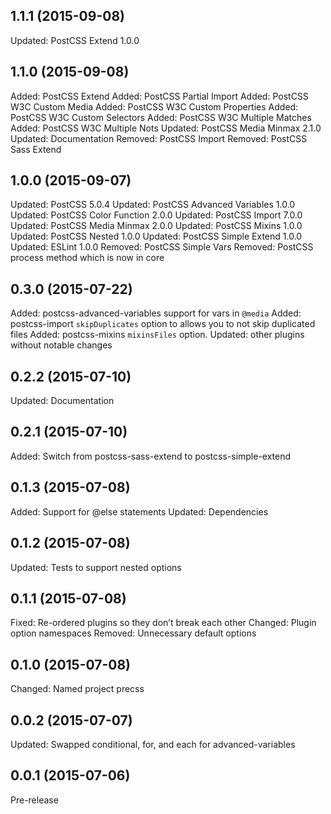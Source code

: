 ## 1.1.1 (2015-09-08)

Updated: PostCSS Extend 1.0.0

## 1.1.0 (2015-09-08)

Added: PostCSS Extend
Added: PostCSS Partial Import
Added: PostCSS W3C Custom Media
Added: PostCSS W3C Custom Properties
Added: PostCSS W3C Custom Selectors
Added: PostCSS W3C Multiple Matches
Added: PostCSS W3C Multiple Nots
Updated: PostCSS Media Minmax 2.1.0
Updated: Documentation
Removed: PostCSS Import
Removed: PostCSS Sass Extend

## 1.0.0 (2015-09-07)

Updated: PostCSS 5.0.4
Updated: PostCSS Advanced Variables 1.0.0
Updated: PostCSS Color Function 2.0.0
Updated: PostCSS Import 7.0.0
Updated: PostCSS Media Minmax 2.0.0
Updated: PostCSS Mixins 1.0.0
Updated: PostCSS Nested 1.0.0
Updated: PostCSS Simple Extend 1.0.0
Updated: ESLint 1.0.0
Removed: PostCSS Simple Vars
Removed: PostCSS process method which is now in core

## 0.3.0 (2015-07-22)

Added: postcss-advanced-variables support for vars in `@media`
Added: postcss-import `skipDuplicates` option to allows you to not skip duplicated files
Added: postcss-mixins `mixinsFiles` option.
Updated: other plugins without notable changes

## 0.2.2 (2015-07-10)

Updated: Documentation

## 0.2.1 (2015-07-10)

Added: Switch from postcss-sass-extend to postcss-simple-extend

## 0.1.3 (2015-07-08)

Added: Support for @else statements
Updated: Dependencies

## 0.1.2 (2015-07-08)

Updated: Tests to support nested options

## 0.1.1 (2015-07-08)

Fixed: Re-ordered plugins so they don’t break each other
Changed: Plugin option namespaces
Removed: Unnecessary default options

## 0.1.0 (2015-07-08)

Changed: Named project precss

## 0.0.2 (2015-07-07)

Updated: Swapped conditional, for, and each for advanced-variables

## 0.0.1 (2015-07-06)

Pre-release
